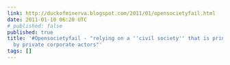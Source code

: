 ```yaml
---
link: http://duckofminerva.blogspot.com/2011/01/opensocietyfail.html
date: 2011-01-10 06:20 UTC
# published: false
published: true
title: '#Opensocietyfail - "relying on a ''civil society'' that is principally constituted
  by private corporate actors"'
tags: []
---
```



